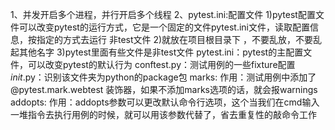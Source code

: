 1、并发开启多个进程，并行开启多个线程
2、pytest.ini:配置文件
1)pytest配置文件可以改变pytest的运行方式，它是一个固定的文件pytest.ini文件，读取配置信息，按指定的方式去运行
非test文件
2)就放在项目根目录下 ，不要乱放，不要乱起其他名字
3)pytest里面有些文件是非test文件
    pytest.ini：pytest的主配置文件，可以改变pytest的默认行为
    conftest.py：测试用例的一些fixture配置
    _init_.py：识别该文件夹为python的package包
marks:
作用：测试用例中添加了 @pytest.mark.webtest 装饰器，如果不添加marks选项的话，就会报warnings
addopts:
作用：addopts参数可以更改默认命令行选项，这个当我们在cmd输入一堆指令去执行用例的时候，就可以用该参数代替了，省去重复性的敲命令工作